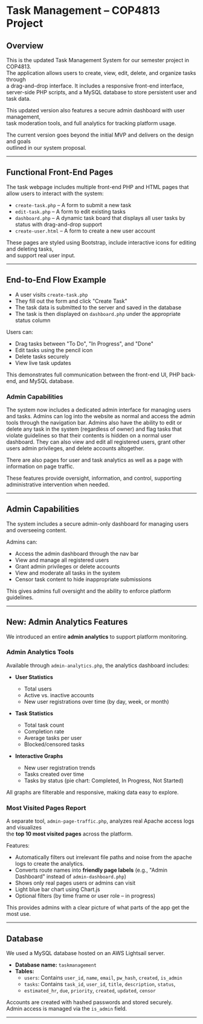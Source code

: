 # Task Management – COP4813 Project

## Overview

This is the updated Task Management System for our semester project in COP4813.  
The application allows users to create, view, edit, delete, and organize tasks through  
a drag-and-drop interface. It includes a responsive front-end interface,  
server-side PHP scripts, and a MySQL database to store persistent user and task data.

This updated version also features a secure admin dashboard with user management,  
task moderation tools, and full analytics for tracking platform usage.

The current version goes beyond the initial MVP and delivers on the design and goals  
outlined in our system proposal.

---

## Functional Front-End Pages

The task webpage includes multiple front-end PHP and HTML pages that allow users to interact
with the system:

- `create-task.php` – A form to submit a new task
- `edit-task.php` – A form to edit existing tasks
- `dashboard.php` – A dynamic task board that displays all user tasks by status with drag-and-drop support
- `create-user.html` – A form to create a new user account

These pages are styled using Bootstrap, include interactive icons for editing and deleting tasks,  
and support real user input.

---

## End-to-End Flow Example

- A user visits `create-task.php`
- They fill out the form and click "Create Task"
- The task data is submitted to the server and saved in the database
- The task is then displayed on `dashboard.php` under the appropriate status column

Users can:
- Drag tasks between "To Do", "In Progress", and "Done"
- Edit tasks using the pencil icon
- Delete tasks securely
- View live task updates

This demonstrates full communication between the front-end UI, PHP back-end, and MySQL database.

### Admin Capabilities 
The system now includes a dedicated admin interface for managing users and tasks.
Admins can log into the website as normal and access the admin tools through the navigation bar. 
Admins also have the ability to edit or delete any task in the system (regardless of owner) and flag tasks that violate guidelines so that their contents is hidden on a normal user dashboard.
They can also view and edit all registered users, grant other users admin privileges, and delete accounts altogether.

There are also pages for user and task analytics as well as a page with information on page traffic.

These features provide oversight, information, and control, supporting administrative intervention when needed.

---

## Admin Capabilities

The system includes a secure admin-only dashboard for managing users and overseeing content.

Admins can:
- Access the admin dashboard through the nav bar
- View and manage all registered users
- Grant admin privileges or delete accounts
- View and moderate all tasks in the system
- Censor task content to hide inappropriate submissions

This gives admins full oversight and the ability to enforce platform guidelines.

---

## New: Admin Analytics Features

We introduced an entire **admin analytics** to support platform
monitoring.

### Admin Analytics Tools

Available through `admin-analytics.php`, the analytics dashboard includes:

- **User Statistics**
    - Total users
    - Active vs. inactive accounts
    - New user registrations over time (by day, week, or month)

- **Task Statistics**
    - Total task count
    - Completion rate
    - Average tasks per user
    - Blocked/censored tasks

- **Interactive Graphs**
    - New user registration trends
    - Tasks created over time
    - Tasks by status (pie chart: Completed, In Progress, Not Started)

All graphs are filterable and responsive, making data easy to explore.

### Most Visited Pages Report

A separate tool, `admin-page-traffic.php`, analyzes real Apache access logs and visualizes  
the **top 10 most visited pages** across the platform.

Features:
- Automatically filters out irrelevant file paths and noise from the apache logs to create the analytics.
- Converts route names into **friendly page labels** (e.g., "Admin Dashboard" instead of `admin-dashboard.php`)
- Shows only real pages users or admins can visit
- Light blue bar chart using Chart.js
- Optional filters (by time frame or user role – in progress)

This provides admins with a clear picture of what parts of the app get the most use.

---

## Database

We used a MySQL database hosted on an AWS Lightsail server.

- **Database name:** `taskmanagement`
- **Tables:**
    - `users`: Contains `user_id`, `name`, `email`, `pw_hash`, `created`, `is_admin`
    - `tasks`: Contains `task_id`, `user_id`, `title`, `description`, `status`,
    - `estimated_hr`, `due`, `priority`, `created`, `updated`, `censor`

Accounts are created with hashed passwords and stored securely.  
Admin access is managed via the `is_admin` field.

---




